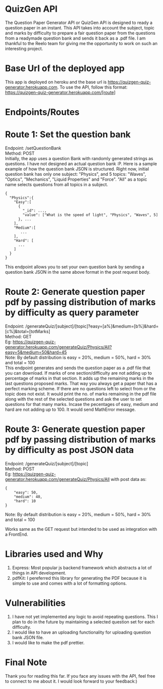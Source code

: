 # QuizGen API
The Question Paper Generator API or QuizGen API is designed to ready a question paper in an instant. This API takes into account the subject, topic and marks by difficulty to prepare a fair question paper from the questions from a readymade question bank and sends it back as a .pdf file. I am thankful to the Reelo team for giving me the opportunity to work on such an interesting project.

# Base Url of the deployed app
This app is deployed on heroku and the base url is https://quizgen-quiz-generator.herokuapp.com.
To use the API, follow this format:
https://quizgen-quiz-generator.herokuapp.com/[route]

# Endpoints/Routes

# Route 1: Set the question bank
Endpoint: /setQuestionBank<br/>
Method: POST<br/>
Initially, the app uses a question Bank with randomly generated strings as questions. I have not designed an actual question bank :P. Here is a sample example of how the question bank JSON is structured. Right now, initial question bank has only one subject: "Physics", and 5 topics: "Waves", "Optics", "Mechanics", "Liquid Properties" and "Force". "All" as a topic name selects questions from all topics in a subject.
```
{
  "Physics":{
    "Easy":[
      {
        "_id": ...,
        "value": ["What is the speed of light", "Physics", "Waves", 5]
      }, ...
    ],
    "Medium":[
       ...
    ],
    "Hard": [
      ...
    ]
  }
}
```

This endpoint allows you to set your own question bank by sending a question bank JSON in the same above format in the post request body. 

# Route 2: Generate question paper pdf by passing distribution of marks by difficulty as query parameter
Endpoint: /generateQuiz/[subject]/[topic]?easy=[a%]&medium=[b%]&hard=[c%]&total=[totMarks]<br/>
Method: GET <br/>
Eg: https://quizgen-quiz-generator.herokuapp.com/generateQuiz/Physics/All?easy=5&medium=50&hard=45 <br/>
Note: By default distribution is easy = 20%, medium = 50%, hard = 30% and total = 100<br/>
This endpoint generates and sends the question paper as a .pdf file that you can download. If marks of one section/difficulty are not adding up to percentage of marks in that section. It adds up the remaining marks in the last questions proposed marks. That way you always get a paper that has a perfect marking scheme. If there are no questions left to select from or the topic does not exist. It would print the no. of marks remaining in the pdf file along with the rest of the selected questions and ask the user to set questions for that many marks. Incase the pecentages of easy, medium and hard are not adding up to 100. It would send MathError message.

# Route 3: Generate question paper pdf by passing distribution of marks by difficulty as post JSON data
Endpoint: /generateQuiz/[subject]/[topic]<br/>
Method: POST<br/>
Eg: https://quizgen-quiz-generator.herokuapp.com/generateQuiz/Physics/All with post data as: 

```
{
    "easy": 50,
    "medium": 40,
    "hard": 10
}
```
Note: By default distribution is easy = 20%, medium = 50%, hard = 30% and total = 100<br/>

Works same as the GET request but intended to be used as integration with a FrontEnd.

# Libraries used and Why
1. Express: Most popular js backend framework which abstracts a lot of things in API development.
2. pdfKit: I pereferred this library for generating the PDF because it is simple to use and comes with a lot of formatting options.

# Vulnerabilities

1. I have not yet implemented any logic to avoid repeating questions. This I plan to do in the future by maintaining a selected question set for each difficulty.
2. I would like to have an uploading functionality for uploading question bank JSON file.
3. I would like to make the pdf prettier.

# Final Note
 
 Thank you for reading this far. If you face any issues with the API, feel free to connect to me about it. I would look forward to your feedback:)

